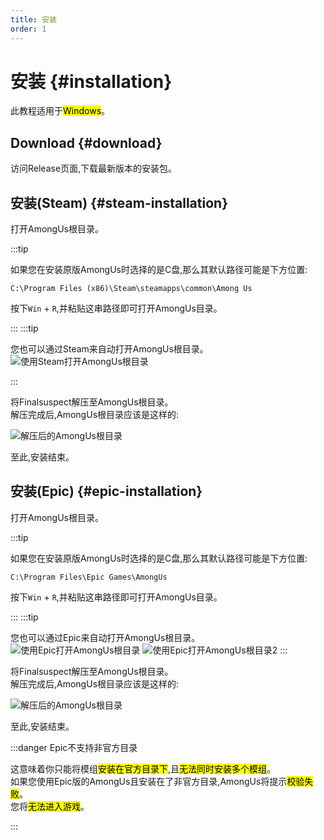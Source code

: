```yaml
---
title: 安装
order: 1
---
```


# 安装 {#installation}

此教程适用于<mark>Windows</mark>。

## Download {#download}

访问Release页面,下载最新版本的安装包。

<Links
:items="[
 {
   name: '在GitHub上获取发行版',
   link: 'https://github.com/XtremeWave/FinalSuspect/release',
   icon: 'codicon:github-inverted',
   alt: 'Github'
 }
]"
/>

## 安装(Steam) {#steam-installation}

打开AmongUs根目录。

:::tip

如果您在安装原版AmongUs时选择的是C盘,那么其默认路径可能是下方位置:

```[文件资源管理器]
C:\Program Files (x86)\Steam\steamapps\common\Among Us
```

按下`Win` + `R`,并粘贴这串路径即可打开AmongUs目录。

:::
:::tip

您也可以通过Steam来自动打开AmongUs根目录。
![使用Steam打开AmongUs根目录](https://api.xtreme.net.cn/Docs/FinalSuspect/Guide/OpenAmongUsWithSteam.png)

:::

将Finalsuspect解压至AmongUs根目录。\
解压完成后,AmongUs根目录应该是这样的:

![解压后的AmongUs根目录](https://api.xtreme.net.cn/Docs/FinalSuspect/Guide/SteamUnzip.png)

至此,安装结束。

## 安装(Epic) {#epic-installation}

打开AmongUs根目录。

:::tip

如果您在安装原版AmongUs时选择的是C盘,那么其默认路径可能是下方位置:

```[文件资源管理器]
C:\Program Files\Epic Games\AmongUs
```

按下`Win` + `R`,并粘贴这串路径即可打开AmongUs目录。

:::
:::tip

您也可以通过Epic来自动打开AmongUs根目录。
![使用Epic打开AmongUs根目录](https://api.xtreme.net.cn/Docs/FinalSuspect/Guide/OpenAmongWithEpic.png)
![使用Epic打开AmongUs根目录2](https://api.xtreme.net.cn/Docs/FinalSuspect/Guide/OpenAmongWithEpic2.png)
:::

将Finalsuspect解压至AmongUs根目录。\
解压完成后,AmongUs根目录应该是这样的:

![解压后的AmongUs根目录](https://api.xtreme.net.cn/Docs/FinalSuspect/Guide/EpicUnzip.png)

至此,安装结束。

:::danger Epic不支持非官方目录

这意味着你只能将模组<mark>安装在官方目录下</mark>,且<mark>无法同时安装多个模组</mark>。\
如果您使用Epic版的AmongUs且安装在了非官方目录,AmongUs将提示<mark>校验失败</mark>。\
您将<mark>无法进入游戏</mark>。

:::